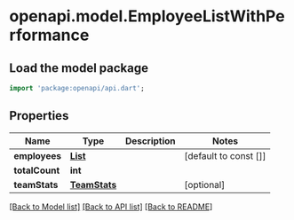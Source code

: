 # openapi.model.EmployeeListWithPerformance

## Load the model package
```dart
import 'package:openapi/api.dart';
```

## Properties
Name | Type | Description | Notes
------------ | ------------- | ------------- | -------------
**employees** | [**List<EmployeeWithPerformance>**](EmployeeWithPerformance.md) |  | [default to const []]
**totalCount** | **int** |  | 
**teamStats** | [**TeamStats**](TeamStats.md) |  | [optional] 

[[Back to Model list]](../README.md#documentation-for-models) [[Back to API list]](../README.md#documentation-for-api-endpoints) [[Back to README]](../README.md)


